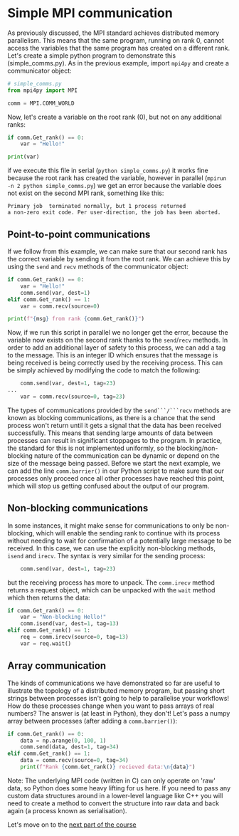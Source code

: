 # Simple MPI communication

As previously discussed, the MPI standard achieves distributed memory parallelism. This means that the same program, running on rank 0, cannot access the variables that the same program has created on a different rank. Let's create a simple python program to demonstrate this (simple_comms.py). As in the previous example, import `mpi4py` and create a communicator object:

```python
# simple_comms.py
from mpi4py import MPI

comm = MPI.COMM_WORLD
```

Now, let's create a variable on the root rank (0), but not on any additional ranks:

```python
if comm.Get_rank() == 0:
    var = "Hello!"

print(var)
```

if we execute this file in serial (```python simple_comms.py```) it works fine because the root rank has created the variable, however in parallel (```mpirun -n 2 python simple_comms.py```) we get an error because the variable does not exist on the second MPI rank, something like this:
```
Primary job  terminated normally, but 1 process returned
a non-zero exit code. Per user-direction, the job has been aborted.
```



## Point-to-point communications

If we follow from this example, we can make sure that our second rank has the correct variable by sending it from the root rank. We can achieve this by using the `send` and `recv` methods of the communicator object:

```python
if comm.Get_rank() == 0:
    var = "Hello!"
    comm.send(var, dest=1)
elif comm.Get_rank() == 1:
    var = comm.recv(source=0)

print(f"{msg} from rank {comm.Get_rank()}")
```

Now, if we run this script in parallel we no longer get the error, because the variable now exists on the second rank thanks to the `send`/`recv` methods.
In order to add an additional layer of safety to this process, we can add a tag to the message. This is an integer ID which ensures that the message is being received is being correctly used by the receiving process. This can be simply achieved by modifying the code to match the following:

```python
    comm.send(var, dest=1, tag=23)
...
    var = comm.recv(source=0, tag=23)
```

The types of communications provided by the `send```/```recv` methods are known as blocking communications, as there is a chance that the send process won't return until it gets a signal that the data has been received successfully. This means that sending large amounts of data between processes can result in significant stoppages to the program. In practice, the standard for this is not implemented uniformly, so the blocking/non-blocking nature of the communication can be dynamic or depend on the size of the message being passed.
Before we start the next example, we can add the line `comm.barrier()` in our Python script to make sure that our processes only proceed once all other processes have reached this point, which will stop us getting confused about the output of our program.

## Non-blocking communications

In some instances, it might make sense for communications to only be non-blocking, which will enable the sending rank to continue with its process without needing to wait for confirmation of a potentially large message to be received. In this case, we can use the explicitly non-blocking methods, `isend` and `irecv`.
The syntax is very similar for the sending process:
```python
    comm.send(var, dest=1, tag=23)
```

but the receiving process has more to unpack. The `comm.irecv` method returns a request object, which can be unpacked with the `wait` method which then returns the data:

```python
if comm.Get_rank() == 0:
    var = "Non-blocking Hello!"
    comm.isend(var, dest=1, tag=13)
elif comm.Get_rank() == 1:
    req = comm.irecv(source=0, tag=13)
    var = req.wait()
```

## Array communication

The kinds of communications we have demonstrated so far are useful to illustrate the topology of a distributed memory program, but passing short strings between processes isn't going to help to parallelise your workflows! How do these processes change when you want to pass arrays of real numbers? The answer is (at least in Python), they don't! Let's pass a numpy array between processes (after adding a `comm.barrier()`):

```python
if comm.Get_rank() == 0:
    data = np.arange(0, 100, 1)
    comm.send(data, dest=1, tag=34)
elif comm.Get_rank() == 1:
    data = comm.recv(source=0, tag=34)
    print(f"Rank {comm.Get_rank()} recieved data:\n{data}")
```

Note: The underlying MPI code (written in C) can only operate on 'raw' data, so Python does some heavy lifting for us here. If you need to pass any custom data structures around in a lower-level language like C++ you will need to create a method to convert the structure into raw data and back again (a process known as serialisation).

Let's move on to the [next part of the course](https://github.com/coding-for-reproducible-research/parallel-computing/blob/main/python/03_collective_comms/README.md)
